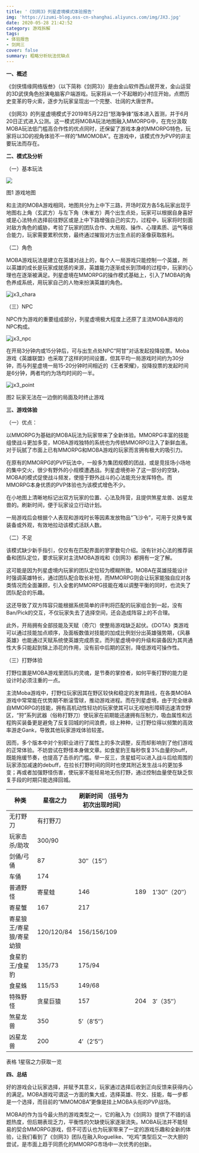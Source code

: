 ```yaml
---
title: '《剑网3》列星虚境模式体验报告'
img: 'https://izumi-blog.oss-cn-shanghai.aliyuncs.com/img/JX3.jpg'
date: 2020-05-28 21:42:52
category: 游戏拆解
tags: 
- 体验报告
- 剑网三
cover: false
summary: 粗略分析玩法优缺点
---
```


**一、概述**

《剑侠情缘网络版叁》（以下简称《剑网3》）是由金山软件西山居开发，金山运营的3D武侠角色扮演电脑客户端游戏。玩家将从一个不起眼的小村庄开始，点燃历史变革的导火索，逐步为玩家呈现出一个完整、壮阔的大唐世界。

《剑网3》的列星虚境模式于2019年5月22日“怒海争锋”版本进入首测，并于6月20日正式进入公测。这一模式将MOBA玩法地图融入MMORPG中，在充分汲取MOBA玩法低门槛高合作性的优点同时，还保留了游戏本身的MMORPG特色，玩家将以3D的视角体验不一样的“MMOMOBA”。在游戏中，该模式作为PVP的非主要玩法而存在。

<!--more-->



**二、模式及分析**

（一）基本玩法

![](https://izumi-blog.oss-cn-shanghai.aliyuncs.com/img/jx3_map.jpg)

图1 游戏地图

 

和主流的MOBA游戏相同，地图共分为上中下三路，开场时双方各5名玩家出现于地图右上角（玄武方）与左下角（朱雀方）两个出生点处，玩家可以根据自身喜好或是心法特点选择前往野区或是上中下路增强自己的实力，过程中，玩家将时刻面对敌方角色的威胁，考验了玩家的团队合作、大局观、操作、心理素质、运气等综合能力，玩家需要累积优势，最终通过摧毁对方出生点前的圣像获取胜利。

（二）角色

MOBA游戏玩法是建立在英雄对战上的，每个人一局游戏只能控制一个英雄，所以英雄的成长是玩家成就感的来源，英雄能力逐渐成长到顶峰的过程中，玩家的心理也在逐渐被满足。列星虚境在MMORPG的操作模式基础上，引入了MOBA的角色养成系统，用玩家自己的人物来扮演英雄的角色。



![jx3_chara](https://izumi-blog.oss-cn-shanghai.aliyuncs.com/img/jx3_chara.jpg)



（三）NPC

NPC作为游戏的重要组成部分，列星虚境极大程度上还原了主流MOBA游戏的NPC构成。

![jx3_npc](https://izumi-blog.oss-cn-shanghai.aliyuncs.com/img/jx3_npc.jpg)

在开局3分钟内或15分钟后，可与出生点处NPC“阿甘”对话发起投降投票。Moba游戏《英雄联盟》也采取了这样的时间设置，但其平均一局游戏时间约为30分钟，而与列星虚境一局15-20分钟时间相近的《王者荣耀》，投降投票的发起时间是6分钟，两者均约为场均时间的一半。

![jx3_point](https://izumi-blog.oss-cn-shanghai.aliyuncs.com/img/jx3_point.jpg)

图2 玩家无法在一边倒的局面及时终止游戏

**三、游戏体验**

（一）优点：

以MMORPG为基础的MOBA玩法为玩家带来了全新体验。MMORPG丰富的技能组使战斗更加多变，MOBA游戏独特的系统也为传统MMORPG注入了新鲜血液。对于玩腻了市面上已有MMORPG和MOBA游戏的玩家而言拥有极大的吸引力。

在原有的MMORPG的PVP玩法中，一般多为集团规模的团战，或是竞技场小场地的集中交火，很少有野外的小规模遭遇战。列星虚境弥补了这一部分的空缺，MOBA的模式促使战斗频发，使擅于野外战斗的心法能充分发挥特色。而MMORPG本身优质的PVP体验也为该模式增色不少。

在小地图上清晰地标记出双方玩家的位置、心法及阵营，且提供煞星龙兽、凶星龙兽的。刷新时间，便于玩家设立行动计划。

一局游戏后会根据个人表现和游戏时长等因素发放物品“飞沙令”，可用于兑换专属装备或外观，有效地拉动该模式活跃人数。

（二）不足

该模式缺少新手指引，仅仅有在匹配界面的寥寥数句介绍。没有针对心法的推荐装备和团队定位，要求玩家对主流MOBA游戏和《剑网3》都拥有一定了解。

这可能是因为列星虚境内玩家的团队定位较为模糊所致。MOBA在英雄技能设计时强调英雄特长，通过团队配合取长补短，而MMORPG则会让玩家能独自应对各类情况而全面兼顾，引入全套的MMORPG技能在难以调整平衡的同时，也流失了团队配合的乐趣。

这还导致了双方阵容只能根据系统简单的评判将匹配的玩家组合到一起，没有Ban/Pick的交互，不仅玩家失去了选择空间，还会造成阵容上的不合理。

此外，开局拥有全部技能及天赋（奇穴）使整局游戏缺乏起伏。《DOTA》类游戏可以通过技能加点顺序，及面板数值对技能的加成比例划分出英雄强势期，《风暴英雄》也能通过天赋系统使英雄完成质变。而列星虚境中的升级和装备因为其共通性大多只能起到锦上添花的作用，没有前中后期的区别，降低游戏可操作性。

（三）打野体验

打野位置是MOBA游戏里团队的灵魂，是节奏的掌控者，如何平衡打野的能力是设计时必须注重的一点。

主流Moba游戏中，打野位玩家因其在野区较快和稳定的发育路线，在各类MOBA游戏中常常能在优势期不断滚雪球，推动游戏进程。而在列星虚境，由于完全继承自MMORPG的技能，拥有高机动性轻功的玩家使其可以无视地形障碍迅速清空野区，“狩”系列武器（俗称打野刀）使玩家在前期能迅速拥有压制力，吸血属性和远程购买装备更是避免了反复回城的时间浪费，综上种种，让打野位得以频繁的高效率游走Gank，导致其他玩家游戏体验较差。

因而，多个版本中对个别职业进行了属性上的多次调整，反而却影响到了他们游戏的正常体验。不妨尝试在野怪本身做文章。如食星豹王每秒恢复3%血量的buff，既能拖缓节奏，也提高了击杀的门槛。举一反三，贪星蛙可以进入战斗后给周围的玩家添加减速的debuff，在拉长打野时间的同时也使其附近发生战斗的更加多变；再或者加强野怪伤害，使玩家不能轻易地无伤打野，通过控制血量使在缺乏恢复手段的时期只能选择回城。

| 种类                     | 星宿之力   | 刷新时间  （括号为初次出现时间） |      |              |
| ------------------------ | ---------- | -------------------------------- | ---- | ------------ |
| 无打野刀                 | 有打野刀   |                                  |      |              |
| 玩家击杀/助攻            | 300/90     |                                  |      |              |
| 剑俑/弓俑                | 87         | 30″（15″）                       |      |              |
| 车俑                     | 174        |                                  |      |              |
| 普通野怪                 | 寄星蛙     | 146                              | 189  | 1′30″（20″） |
| 寄星蟹                   | 167        | 217                              |      |              |
| 寄星狼王/寄星狼/寄星幼狼 | 120/120/84 | 156/156/109                      |      |              |
| 食星豹王/食星豹          | 135/73     | 175/94                           |      |              |
| 食星蛛                   | 115/53     | 149/68                           |      |              |
| 特殊野怪                 | 贪星巨猿   | 157                              | 204  | 3′（35″）    |
| 煞星龙兽                 | 350        | 5′（8′5″）                       |      |              |
| 凶星龙兽                 | 200        | 4′（2′5″）                       |      |              |

  表格 1星宿之力获取一览  

 

 

**四、总结**

好的游戏会让玩家选择，并赋予其意义，玩家通过选择后收到正向反馈来获得内心的满足。MOBA游戏可谓这一方面的集大成，选择英雄、符文、技能，每一步都是一个选择，而目前的“MMOMOBA”更像是挂上MOBA头衔的PVP战场。

MOBA的作为当今最火热的游戏类型之一，它的融入为《剑网3》提供了不错的话题热度，但后期表现乏力，平衡性的欠缺使玩家逐渐流失。MOBA玩法并不能轻易的契合MMORPG游戏，但不可否认也为玩家带来了一定的游戏乐趣和全新的体验，让我们看到了《剑网3》团队在融入Roguelike、“吃鸡”类型后又一次大胆的尝试，是市面上趋于同质化的MMORPG市场中一次优秀的创新。